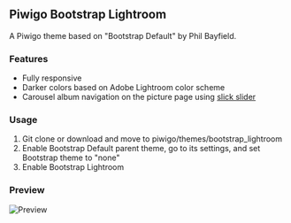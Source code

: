 Piwigo Bootstrap Lightroom
-------------------
A Piwigo theme based on "Bootstrap Default" by Phil Bayfield.

### Features

* Fully responsive
* Darker colors based on Adobe Lightroom color scheme
* Carousel album navigation on the picture page using [slick slider](http://kenwheeler.github.io/slick/)

### Usage

1. Git clone or download and move to piwigo/themes/bootstrap_lightroom
2. Enable Bootstrap Default parent theme, go to its settings, and set Bootstrap theme to "none"
3. Enable Bootstrap Lightroom

### Preview

![Preview](https://raw.githubusercontent.com/tkuther/piwigo-bootstrap-lightroom/master/screenshot.png)
